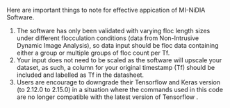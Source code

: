 Here are important things to note for effective appication of MI-NiDIA Software.
1. The software has only been validated with varying floc length sizes under different flocculation conditions (data from Non-Intrusive Dynamic Image Analysis),
   so data input should be floc data containing either a group or multiple groups of floc count per Tf.
2. Your input does not need to be scaled as the software will upscale your dataset, as such, a column for your original timestamp (Tf) should be included and labelled as Tf in the datasheet.
3. Users are encourage to downgrade their Tensorflow and Keras version (to 2.12.0 to 2.15.0) in a situation where the commands used in this code are no longer compatible with the latest version of Tensorflow .

